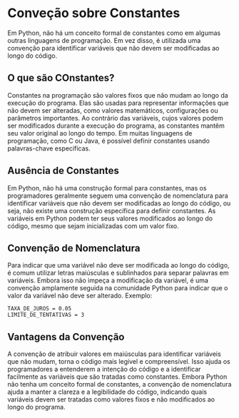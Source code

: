 # Conveção sobre Constantes

Em Python, não há um conceito formal de constantes como em algumas outras linguagens de programação. Em vez disso, é utilizada uma convenção para identificar variáveis que não devem ser modificadas ao longo do código.

## O que são COnstantes?
Constantes na programação são valores fixos que não mudam ao longo da execução do programa. Elas são usadas para representar informações que não devem ser alteradas, como valores matemáticos, configurações ou parâmetros importantes. Ao contrário das variáveis, cujos valores podem ser modificados durante a execução do programa, as constantes mantêm seu valor original ao longo do tempo. Em muitas linguagens de programação, como C ou Java, é possível definir constantes usando palavras-chave específicas.

## Ausência de Constantes
Em Python, não há uma construção formal para constantes, mas os programadores geralmente seguem uma convenção de nomenclatura para identificar variáveis que não devem ser modificadas ao longo do código, ou seja, não existe uma construção específica para definir constantes. As variáveis em Python podem ter seus valores modificados ao longo do código, mesmo que sejam inicializadas com um valor fixo.

## Convenção de Nomenclatura
Para indicar que uma variável não deve ser modificada ao longo do código, é comum utilizar letras maiúsculas e sublinhados para separar palavras em variáveis. Embora isso não impeça a modificação da variável, é uma convenção amplamente seguida na comunidade Python para indicar que o valor da variável não deve ser alterado.
Exemplo:

```
TAXA_DE_JUROS = 0.05
LIMITE_DE_TENTATIVAS = 3
```

## Vantagens da Convenção
A convenção de atribuir valores em maiúsculas para identificar variáveis que não mudam, torna o código mais legível e compreensível. Isso ajuda os programadores a entenderem a intenção do código e a identificar facilmente as variáveis que são tratadas como constantes. 
Embora Python não tenha um conceito formal de constantes, a convenção de nomenclatura ajuda a manter a clareza e a legibilidade do código, indicando quais variáveis devem ser tratadas como valores fixos e não modificados ao longo do programa.





